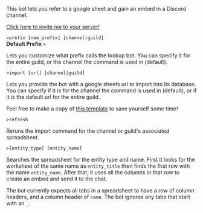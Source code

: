 This bot lets you refer to a google sheet and gain an embed in a Discord channel.

[Click here to invite me to your server!](https://discord.com/api/oauth2/authorize?client_id=794175938728296469&permissions=67584&scope=bot)

`>prefix [new_prefix] [channel|guild]`  
**Default Prefix** `>`  

Lets you customize what prefix calls the lookup bot. You can specify it for the entire guild, or the channel the command is used in (default).

`>import [url] [channel|guild]`  

Lets you provide the bot with a google sheets url to import into its database. You can specify if it is for the channel the command is used in (default), or if it is the default url for the entire guild.

Feel free to make a copy of [this template](template.url) to save yourself some time!

`>refresh`

Reruns the import command for the channel or guild's associated spreadsheet.

`>[entity_type] [entity_name]`  

Searches the spreadsheet for the entity type and name. First it looks for the worksheet of the same name as `entity_title` then finds the first row with the name `entity_name`. After that, it uses all the columns in that row to create an embed and send it to the chat.

The bot currently expects all tabs in a spreadsheet to have a row of column headers, and a column header of `name`. The bot ignores any tabs that start with an `_`.